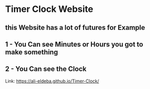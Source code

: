 # Timer Clock Website

## this Website has a lot of futures for Example

## 1 - You Can see  Minutes or Hours you got to make something

## 2 - You Can see the Clock 

Link: https://ali-eldeba.github.io/Timer-Clock/
